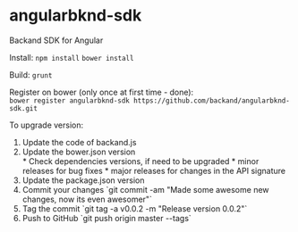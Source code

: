 # angularbknd-sdk
Backand SDK for Angular

Install:
`npm install`
`bower install`

Build:
`grunt`

Register on bower (only once at first time - done):  
`bower register angularbknd-sdk https://github.com/backand/angularbknd-sdk.git`

To upgrade version:
<ol>
<li>Update the code of backand.js</li>
<li>Update the bower.json version</li>
  * Check dependencies versions, if need to be upgraded
  * minor releases for bug fixes
  * major releases for changes in the API signature
<li>Update the package.json version</li>
<li>Commit your changes
`git commit -am "Made some awesome new changes, now its even awesomer"`
</li>
<li>Tag the commit
`git tag -a v0.0.2 -m "Release version 0.0.2"`
</li>
<li>Push to GitHub
`git push origin master --tags`
</li>
</ol>
